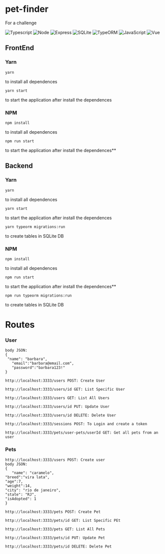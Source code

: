 # pet-finder
For a challenge

![Typescript](https://img.shields.io/badge/TypeScript-007ACC?style=for-the-badge&logo=typescript&logoColor=white)
![Node](https://img.shields.io/badge/Node.js-43853D?style=for-the-badge&logo=node.js&logoColor=white)
![Express](https://img.shields.io/badge/Express.js-404D59?style=for-the-badge)
![SQLite](https://img.shields.io/badge/SQLite-07405E?style=for-the-badge&logo=sqlite&logoColor=white)
![TypeORM](https://img.shields.io/badge/TypeORM-07405E?style=for-the-badge&logo=typeorm&logoColor=white)
![JavaScript](https://img.shields.io/badge/Javascript-43853D?style=for-the-badge&logo=javascript&logoColor=white)
![Vue](https://img.shields.io/badge/Vue-404D59?style=for-the-badge&logo=vuejs&logoColor=white)

## FrontEnd
### Yarn
 ```
yarn
```
to install all dependences
 ```
 yarn start
 ```
 to start the application after install the dependences

### NPM
```
npm install
```
to install all dependences
```
npm run start
```
 to start the application after install the dependences**
 

## Backend
### Yarn
 ```
yarn
```
to install all dependences
 ```
 yarn start
 ```
 to start the application after install the dependences
 ```
 yarn typeorm migrations:run
 ```
 to create tables in SQLite DB 
### NPM
```
npm install
```
to install all dependences
```
npm run start
```
 to start the application after install the dependences**
  ```
 npm run typeorm migrations:run
 ```
 to create tables in SQLite DB
 
 # Routes
 ### User
 ```
 body JSON:
 {
  "name": "barbara",
	"email":"barbara@email.com",
	"password":"barbara123!"
 }
 ```
  ```
 http://localhost:3333/users POST: Create User
 ```
 ```
 http://localhost:3333/users/id GET: List Specific User
 ```
  ```
 http://localhost:3333/users GET: List All Users
 ```
 ```
 http://localhost:3333/users/id PUT: Update User
 ```
  ```
 http://localhost:3333/users/id DELETE: Delete User
 ```
 ```
 http://localhost:3333/sessions POST: To Login and create a token
 ```
 ```
 http://localhost:3333/pets/user-pets/userId GET: Get all pets from an user
 ```

 ### Pets
 ```
 http://localhost:3333/users POST: Create user
 body JSON:
{
	"name": "caramelo",
"breed":"vira lata",
"age":7,
 "weight":14,
 "city": "rio de janeiro",
 "state": "RJ",
 "isAdopted": 1
}
 ```
  ```
 http://localhost:3333/pets POST: Create Pet
 ```
 ```
 http://localhost:3333/pets/id GET: List Specific PEt
 ```
  ```
 http://localhost:3333/pets GET: List All Pets
 ```
 ```
 http://localhost:3333/pets/id PUT: Update Pet
 ```
  ```
 http://localhost:3333/pets/id DELETE: Delete Pet
 ```
